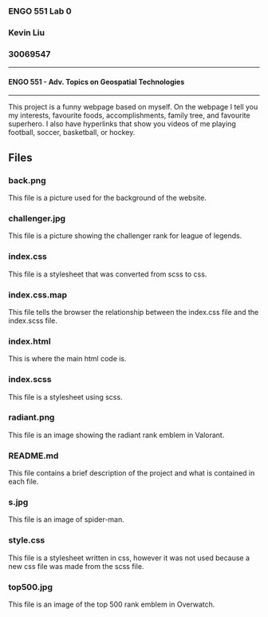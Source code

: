 ### ENGO 551 Lab 0
### Kevin Liu
### 30069547 
------------------
#### ENGO 551 - Adv. Topics on Geospatial Technologies
-------------------
This project is a funny webpage based on myself. On the webpage I tell you my interests, favourite foods, accomplishments, family tree, and favourite superhero. I also have hyperlinks that show you videos of me playing football, soccer, basketball, or hockey. 

## Files

### back.png
This file is a picture used for the background of the website.

### challenger.jpg
This file is a picture showing the challenger rank for league of legends.

### index.css
This file is a stylesheet that was converted from scss to css.

### index.css.map
This file tells the browser the relationship between the index.css file and the index.scss file.

### index.html
This is where the main html code is.

### index.scss
This file is a stylesheet using scss.

### radiant.png
This file is an image showing the radiant rank emblem in Valorant.

### README.md
This file contains a brief description of the project and what is contained in each file.

### s.jpg
This file is an image of spider-man.

### style.css
This file is a stylesheet written in css, however it was not used because a new css file was made from the scss file. 

### top500.jpg
This file is an image of the top 500 rank emblem in Overwatch.
